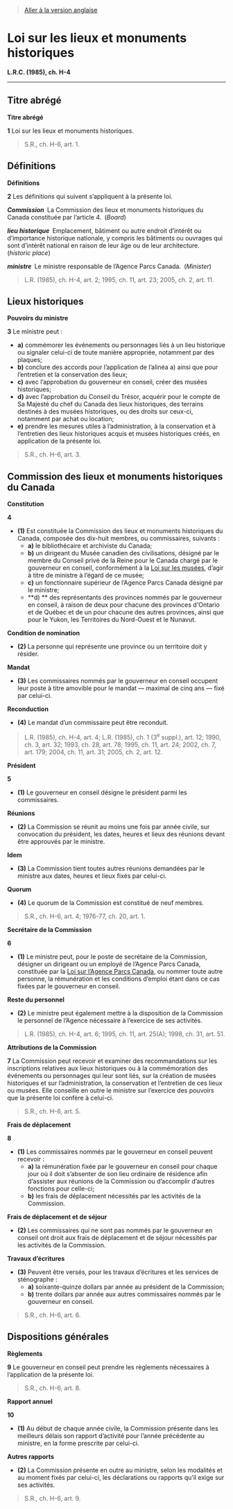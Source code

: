 > [Aller à la version anglaise](/en/Acts/Revised%20Statutes%20of%20Canada/H/H-4.md)

# Loi sur les lieux et monuments historiques

**L.R.C. (1985), ch. H-4**


----------



## Titre abrégé



**Titre abrégé**

**1** Loi sur les lieux et monuments historiques.
> S.R., ch. H-6, art. 1.





## Définitions



**Définitions**

**2** Les définitions qui suivent s’appliquent à la présente loi.

***Commission*** La Commission des lieux et monuments historiques du Canada constituée par l’article 4. (*Board*)

***lieu historique*** Emplacement, bâtiment ou autre endroit d’intérêt ou d’importance historique nationale, y compris les bâtiments ou ouvrages qui sont d’intérêt national en raison de leur âge ou de leur architecture. (*historic place*)

***ministre*** Le ministre responsable de l’Agence Parcs Canada. (*Minister*)
> L.R. (1985), ch. H-4, art. 2; 1995, ch. 11, art. 23; 2005, ch. 2, art. 11.





## Lieux historiques



**Pouvoirs du ministre**

**3** Le ministre peut :
- **a)** commémorer les événements ou personnages liés à un lieu historique ou signaler celui-ci de toute manière appropriée, notamment par des plaques;
- **b)** conclure des accords pour l’application de l’alinéa a) ainsi que pour l’entretien et la conservation des lieux;
- **c)** avec l’approbation du gouverneur en conseil, créer des musées historiques;
- **d)** avec l’approbation du Conseil du Trésor, acquérir pour le compte de Sa Majesté du chef du Canada des lieux historiques, des terrains destinés à des musées historiques, ou des droits sur ceux-ci, notamment par achat ou location;
- **e)** prendre les mesures utiles à l’administration, à la conservation et à l’entretien des lieux historiques acquis et musées historiques créés, en application de la présente loi.
> S.R., ch. H-6, art. 3.





## Commission des lieux et monuments historiques du Canada



**Constitution**

**4** 

- **(1)** Est constituée la Commission des lieux et monuments historiques du Canada, composée des dix-huit membres, ou commissaires, suivants :
	- **a)** le bibliothécaire et archiviste du Canada;
	- **b)** un dirigeant du Musée canadien des civilisations, désigné par le membre du Conseil privé de la Reine pour le Canada chargé par le gouverneur en conseil, conformément à la [Loi sur les musées](/fr/Lois/Lois%20du%20Canada/1990/ch.%203.md), d’agir à titre de ministre à l’égard de ce musée;
	- **c)** un fonctionnaire supérieur de l’Agence Parcs Canada désigné par le ministre;
	- **d)
** des représentants des provinces nommés par le gouverneur en conseil, à raison de deux pour chacune des provinces d'Ontario et de Québec et de un pour chacune des autres provinces, ainsi que pour le Yukon, les Territoires du Nord-Ouest et le Nunavut.

**Condition de nomination**

- **(2)** La personne qui représente une province ou un territoire doit y résider.

**Mandat**

- **(3)** Les commissaires nommés par le gouverneur en conseil occupent leur poste à titre amovible pour le mandat — maximal de cinq ans — fixé par celui-ci.

**Reconduction**

- **(4)** Le mandat d’un commissaire peut être reconduit.
> L.R. (1985), ch. H-4, art. 4; L.R. (1985), ch. 1 (3<sup>e</sup> suppl.), art. 12; 1990, ch. 3, art. 32; 1993, ch. 28, art. 78; 1995, ch. 11, art. 24; 2002, ch. 7, art. 179; 2004, ch. 11, art. 31; 2005, ch. 2, art. 12.





**Président**

**5** 

- **(1)** Le gouverneur en conseil désigne le président parmi les commissaires.

**Réunions**

- **(2)** La Commission se réunit au moins une fois par année civile, sur convocation du président, les dates, heures et lieux des réunions devant être approuvés par le ministre.

**Idem**

- **(3)** La Commission tient toutes autres réunions demandées par le ministre aux dates, heures et lieux fixés par celui-ci.

**Quorum**

- **(4)** Le quorum de la Commission est constitué de neuf membres.
> S.R., ch. H-6, art. 4; 1976-77, ch. 20, art. 1.





**Secrétaire de la Commission**

**6** 

- **(1)** Le ministre peut, pour le poste de secrétaire de la Commission, désigner un dirigeant ou un employé de l’Agence Parcs Canada, constituée par la [Loi sur l’Agence Parcs Canada](/fr/Lois/Lois%20du%20Canada/1998/ch.%2031.md), ou nommer toute autre personne, la rémunération et les conditions d’emploi étant dans ce cas fixées par le gouverneur en conseil.

**Reste du personnel**

- **(2)** Le ministre peut également mettre à la disposition de la Commission le personnel de l’Agence nécessaire à l’exercice de ses activités.
> L.R. (1985), ch. H-4, art. 6; 1995, ch. 11, art. 25(A); 1998, ch. 31, art. 51.





**Attributions de la Commission**

**7** La Commission peut recevoir et examiner des recommandations sur les inscriptions relatives aux lieux historiques ou à la commémoration des événements ou personnages qui leur sont liés, sur la création de musées historiques et sur l’administration, la conservation et l’entretien de ces lieux ou musées. Elle conseille en outre le ministre sur l’exercice des pouvoirs que la présente loi confère à celui-ci.
> S.R., ch. H-6, art. 5.





**Frais de déplacement**

**8** 

- **(1)** Les commissaires nommés par le gouverneur en conseil peuvent recevoir :
	- **a)** la rémunération fixée par le gouverneur en conseil pour chaque jour où il doit s’absenter de son lieu ordinaire de résidence afin d’assister aux réunions de la Commission ou d’accomplir d’autres fonctions pour celle-ci;
	- **b)** les frais de déplacement nécessités par les activités de la Commission.

**Frais de déplacement et de séjour**

- **(2)** Les commissaires qui ne sont pas nommés par le gouverneur en conseil ont droit aux frais de déplacement et de séjour nécessités par les activités de la Commission.

**Travaux d’écritures**

- **(3)** Peuvent être versés, pour les travaux d’écritures et les services de sténographe :
	- **a)** soixante-quinze dollars par année au président de la Commission;
	- **b)** trente dollars par année aux autres commissaires nommés par le gouverneur en conseil.
> S.R., ch. H-6, art. 6.





## Dispositions générales



**Règlements**

**9** Le gouverneur en conseil peut prendre les règlements nécessaires à l’application de la présente loi.
> S.R., ch. H-6, art. 8.





**Rapport annuel**

**10** 

- **(1)** Au début de chaque année civile, la Commission présente dans les meilleurs délais son rapport d’activité pour l’année précédente au ministre, en la forme prescrite par celui-ci.

**Autres rapports**

- **(2)** La Commission présente en outre au ministre, selon les modalités et au moment fixés par celui-ci, les déclarations ou rapports qu’il exige sur ses activités.
> S.R., ch. H-6, art. 9.



